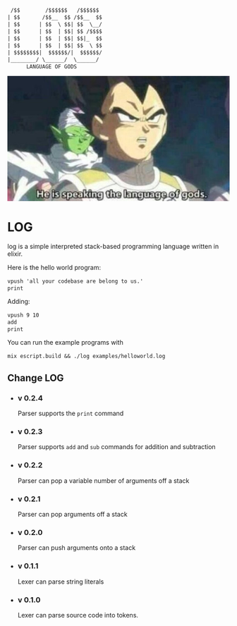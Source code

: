      /$$        /$$$$$$   /$$$$$$ 
    | $$       /$$__  $$ /$$__  $$
    | $$      | $$  \ $$| $$  \__/
    | $$      | $$  | $$| $$ /$$$$
    | $$      | $$  | $$| $$|_  $$
    | $$      | $$  | $$| $$  \ $$
    | $$$$$$$$|  $$$$$$/|  $$$$$$/
    |________/ \______/  \______/ 
          LANGUAGE OF GODS                              

![meme image](./image.jpg)
# LOG

log is a simple interpreted stack-based programming language written in elixir.

Here is the hello world program:
```log
vpush 'all your codebase are belong to us.'
print
```

Adding:
```log
vpush 9 10
add
print
```

You can run the example programs with
```shell
mix escript.build && ./log examples/helloworld.log
```

## Change LOG

- ### v 0.2.4
  Parser supports the `print` command

- ### v 0.2.3
  Parser supports `add` and `sub` commands for addition and subtraction

- ### v 0.2.2
  Parser can pop a variable number of arguments off a stack

- ### v 0.2.1
  Parser can pop arguments off a stack

- ### v 0.2.0
  Parser can push arguments onto a stack

- ### v 0.1.1
  Lexer can parse string literals

- ### v 0.1.0
  Lexer can parse source code into tokens.
